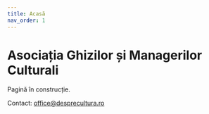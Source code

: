 ```yaml
---
title: Acasă
nav_order: 1
---
```


# Asociația Ghizilor și Managerilor Culturali

Pagină în construcție.

Contact: <office@desprecultura.ro>
